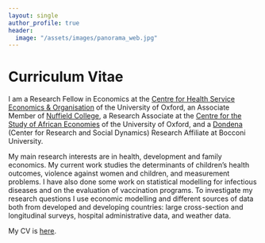 ```yaml
---
layout: single
author_profile: true
header:
  image: "/assets/images/panorama_web.jpg"
---
```

# Curriculum Vitae

I am a Research Fellow in Economics at the [Centre for Health Service Economics & Organisation](https://www.chseo.org.uk) of the University of Oxford, an Associate Member of [Nuffield College](https://www.nuffield.ox.ac.uk), a Research Associate at the [Centre for the Study of African Economies](www.csae.ox.ac.uk) of the University of Oxford, and a [Dondena](http://www.dondena.unibocconi.it) (Center for Research and Social Dynamics) Research Affiliate at Bocconi University. 

My main research interests are in health, development and family economics. My current work studies the determinants of children’s health outcomes, violence against women and children, and measurement problems. I have also done some work on statistical modelling for infectious diseases and on the evaluation of vaccination programs. To investigate my research questions I use economic modelling and different sources of data both from developed and developing countries: large cross-section and longitudinal surveys, hospital administrative data, and weather data.

My CV is [here](https://docs.google.com/viewer?a=v&pid=sites&srcid=ZGVmYXVsdGRvbWFpbnxlbGlzYWJldHRhZGVjYW98Z3g6NzBlMTIzZTRhMzkxZWVjMw).